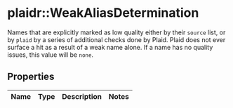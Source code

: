 # plaidr::WeakAliasDetermination

Names that are explicitly marked as low quality either by their `source` list, or by `plaid` by a series of additional checks done by Plaid. Plaid does not ever surface a hit as a result of a weak name alone. If a name has no quality issues, this value will be `none`.

## Properties
Name | Type | Description | Notes
------------ | ------------- | ------------- | -------------



